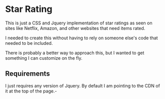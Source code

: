 Star Rating
=

This is just a CSS and Jquery implementation of star ratings as seen on sites like Netflix, Amazon, and other websites that need items rated.

I needed to create this without having to rely on someone else's code that needed to be included.

There is probably a better way to approach this, but I wanted to get something I can customize on the fly.

Requirements
-

I just requires any version of Jquery. By default I am pointing to the CDN of it at the top of the page.- 